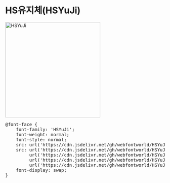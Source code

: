 # HS유지체(HSYuJi)

<a href="https://wess.tistory.com" target="_blank">
    <img src="https://webfontworld.github.io/HSYuJi/HSYuJi.jpg" alt="HSYuJi" style="width:300px">
</a>
<pre>
@font-face {
    font-family: 'HSYuJi';
    font-weight: normal;
    font-style: normal;
    src: url('https://cdn.jsdelivr.net/gh/webfontworld/HSYuJi/HSYuJi.eot');
    src: url('https://cdn.jsdelivr.net/gh/webfontworld/HSYuJi/HSYuJi.eot?#iefix') format('embedded-opentype'),
         url('https://cdn.jsdelivr.net/gh/webfontworld/HSYuJi/HSYuJi.woff2') format('woff2'),
         url('https://cdn.jsdelivr.net/gh/webfontworld/HSYuJi/HSYuJi.woff') format('woff'),
         url('https://cdn.jsdelivr.net/gh/webfontworld/HSYuJi/HSYuJi.ttf') format("truetype");
    font-display: swap;
} 
</pre>
